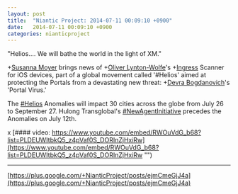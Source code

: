 ```yaml
---
layout: post
title:  "Niantic Project: 2014-07-11 00:09:10 +0900"
date:   2014-07-11 00:09:10 +0900
categories: nianticproject
---
```

"Helios.... We will bathe the world in the light of XM."

+[Susanna Moyer](https://plus.google.com/101560858827970533247 "") brings news of +[Oliver Lynton-Wolfe](https://plus.google.com/108200572857719809031 "")'s +[Ingress](https://plus.google.com/103320655754019011706 "") Scanner for iOS devices, part of a global movement called '#Helios' aimed at protecting the Portals from a devastating new threat: +[Devra Bogdanovich](https://plus.google.com/102598577258553073047 "")'s 'Portal Virus.'

The [#Helios](https://plus.google.com/s/%23Helios "") Anomalies will impact 30 cities across the globe from July 26 to September 27. Hulong Transglobal's [#NewAgentInitiative](https://plus.google.com/s/%23NewAgentInitiative "") precedes the Anomalies on July 12th.

x
[#### video: https://www.youtube.com/embed/RWOuVdG_b68?list=PLDEUWItbkQ5_z4pVaf0S_DORInZjHxiRw](https://www.youtube.com/embed/RWOuVdG_b68?list=PLDEUWItbkQ5_z4pVaf0S_DORInZjHxiRw "")
- - -
[https://plus.google.com/+NianticProject/posts/ejmCmeGjJ4a](https://plus.google.com/+NianticProject/posts/ejmCmeGjJ4a)
